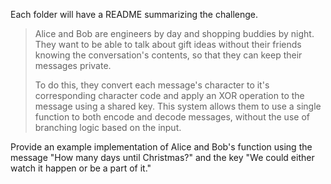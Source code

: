 Each folder will have a README summarizing the challenge.

> Alice and Bob are engineers by day and shopping buddies by night. They want to
> be able to talk about gift ideas without their friends knowing the
> conversation's contents, so that they can keep their messages private.
>
> To do this, they convert each message's character to it's corresponding
> character code and apply an XOR operation to the message using a shared key.
> This system allows them to use a single function to both encode and decode
> messages, without the use of branching logic based on the input.

Provide an example implementation of Alice and Bob's function using the
message "How many days until Christmas?" and the key "We could either watch it
happen or be a part of it."
